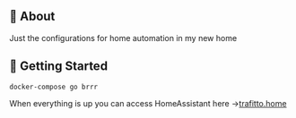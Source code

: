 ## 🧐 About

Just the configurations for home automation in my new home

## 🏁 Getting Started

`docker-compose go brrr`

When everything is up you can access HomeAssistant here ->[trafitto.home](http://trafitto.home.127.0.0.1.nip.io:8123) 